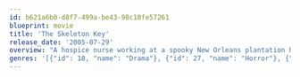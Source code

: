 ```yaml
---
id: b621a6b0-d8f7-499a-be43-98c18fe57261
blueprint: movie
title: 'The Skeleton Key'
release_date: '2005-07-29'
overview: "A hospice nurse working at a spooky New Orleans plantation home finds herself entangled in a mystery involving the house's dark past."
genres: '[{"id": 18, "name": "Drama"}, {"id": 27, "name": "Horror"}, {"id": 9648, "name": "Mystery"}, {"id": 53, "name": "Thriller"}]'
---
```

